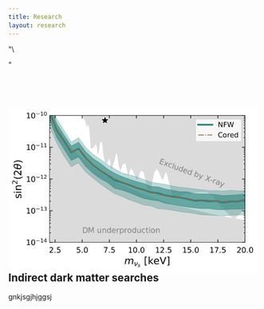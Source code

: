 ```yaml
---
title: Research
layout: research
---
```


<!-- ![Alt text](https://assets.digitalocean.com/articles/alligator/boo.svg "a title") -->
<!-- | I am text to the left  | ![test](assets/images/Papers/SterileNeutrino.jpg){width=100} | -->

"\

"

&nbsp;<br>
&nbsp;<br>
&nbsp;<br>


<img style="float: left;" src="assets/images/Papers/SterileNeutrino.jpg" width="500">

## Indirect dark matter searches
gnkjsgjhjggsj

<!-- * **Item 1**
* ## Item 1
* Item 1   -->